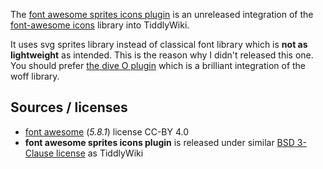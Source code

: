 The [font awesome sprites icons plugin](#$:/plugins/sycom/f-awesome) is an unreleased integration of the [font-awesome icons][f-a] library into TiddlyWiki.

It uses svg sprites library instead of classical font library which is **not as lightweight** as intended. This is the reason why I didn't released this one. You should prefer [the dive O plugin][diveOplugin] which is a brilliant integration of the woff library.

## Sources / licenses
* [font awesome][f-a] (_5.8.1_) license CC-BY 4.0
* **font awesome sprites icons plugin** is released under similar [BSD 3-Clause license][license] as TiddlyWiki

[f-a]: https://fontawesome.com
[license]: https://framagit.org/sycom/TiddlyWikiPlugins/LICENSE.md
[diveOplugin]: http://thediveo.github.io/TW5FontAwesome/
